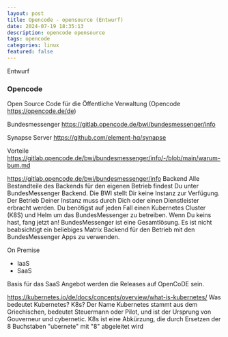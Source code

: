 ```yaml
---
layout: post
title: Opencode - opensource (Entwurf)
date: 2024-07-19 18:35:13
description: opencode opensource 
tags: opencode
categories: linux 
featured: false
---
```


Entwurf

### Opencode

Open Source Code für die Öffentliche Verwaltung (Opencode https://opencode.de/de)

Bundesmessenger https://gitlab.opencode.de/bwi/bundesmessenger/info

Synapse Server https://github.com/element-hq/synapse

Vorteile https://gitlab.opencode.de/bwi/bundesmessenger/info/-/blob/main/warum-bum.md


https://gitlab.opencode.de/bwi/bundesmessenger/info
Backend
Alle Bestandteile des Backends für den eigenen Betrieb findest Du unter
BundesMessenger Backend.
Die BWI stellt Dir keine Instanz zur Verfügung. Der Betrieb Deiner Instanz muss
durch Dich oder einen Dienstleister erbracht werden.
Du benötigst auf jeden Fall einen Kubernetes Cluster (K8S) und Helm um das
BundesMessenger zu betreiben. Wenn Du keins hast, fang jetzt an!
BundesMessenger ist eine Gesamtlösung. Es ist nicht beabsichtigt ein beliebiges
Matrix Backend für den Betrieb mit den BundesMessenger Apps zu verwenden.

On Premise
- IaaS
- SaaS

Basis für das SaaS Angebot werden die Releases auf OpenCoDE sein.


https://kubernetes.io/de/docs/concepts/overview/what-is-kubernetes/
Was bedeutet Kubernetes? K8s?
Der Name Kubernetes stammt aus dem Griechischen, bedeutet Steuermann oder Pilot, und ist der Ursprung von 
Gouverneur und cybernetic. K8s ist eine Abkürzung, die durch Ersetzen der 8 Buchstaben "ubernete" mit "8" abgeleitet wird
